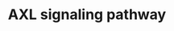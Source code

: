 ---
annotations:
- id: PW:0000495
  parent: signaling pathway
  type: Pathway Ontology
  value: Gas6 - Axl signaling axis
- id: PW:0000003
  parent: signaling pathway
  type: Pathway Ontology
  value: signaling pathway
authors:
- Keshav
- Khanspers
- Rex D A B
- DeSl
- Egonw
description: Axl is a transmembrane protein comes under TAM (Tyro3,Axl and Mertk)
  family of receptor tyrosine kinase (RTK). It is first identified as transforming
  gene, isolated from primary human myeloid leukemia cells. Axl gene is located in
  chromosome 19, at 19q13.1 , which encodes 894 amino acids with molecular weight
  range between 100 and 140kDa. Axl receptor is having extracellular, transmembrane
  and an intracellular domain. Extra cellular domain contains two immunoglobulin like
  (IgL) and fibronectin type-III (FN III) like domain with a single pass transmembrane
  domain. An intracellular protein tyrosine kinase domain contains total six phosphorylation
  sites, among them three phosphorylation sites were found in N-terminal domain such
  as Tyr 779 , Tyr 821 and Tyr 866 and other three sites were found in C-terminal
  domain such as Tyr 698 , Tyr 702 , Tyr 703 which are getting autophosphorlyated
  to accomplish their complete functions of subsequent kinase activity. Axl activation
  is mediated by a ligand growth arrest-specific protein 6 (Gas6). The activation
  of Axl can also occur through ligand independent in response to ROS which mainly
  occurs during oxidative stress and overexpression of Axl. Axl receptor is extensively
  expressed in various tissues such as brain, heart, liver, bone marrow, neurons and
  vascular tissues. The aberrant expression as well as prolonged activation of Axl
  has been reported in various disease conditions such as cancer, chronic immune disorders
  and cardiovascular diseases. The Axl receptor is a class of protein that transfer
  signals from the extracellular matrix into the cytoplasm and results in various
  signaling pathways through its downstream substrates. This regulates various physiological
  processes including cell proliferation, survival, motility, aggregation and anti-inflammation.
  The Axl receptor activation contributes various down signaling pathways including
  PI3K/AKT, MAPK/ERK, JAK/STAT, and PI3K/AKT/mTOR. Axl ligand independent activation
  also induces AKT and MAPK signaling pathways and regulates EMT, which are mainly
  involved in cell proliferation, migration and survival of colorectal cancer. However,
  it has a major concern in biomedical importance, comprehensive detail about Axl
  mediated signaling pathway is still unavailable in the publically available pathway
  resources. Therefore, we systematically developed an integrated pathway map of Axl
  signaling. The pathway map was developed through literature mining from published
  literature data based on manual annotation guidelines adapted from Netpath (curated
  resource of signal transduction pathways in humans). In the present study, PubMed
  search using query terms showed about 1170 articles, which were related to Axl signaling
  pathway until November 2019. These articles were carefully reviewed based on our
  annotation criteria and short listed into 171 articles which had information pertinent
  to Axl mediated signaling.
last-edited: 2021-03-19
organisms:
- Homo sapiens
redirect_from:
- /index.php/Pathway:WP4847
- /instance/WP4847
revision: null
schema-jsonld:
- '@context': https://schema.org/
  '@id': https://wikipathways.github.io/pathways/WP4847.html
  '@type': Dataset
  creator:
    '@type': Organization
    name: WikiPathways
  description: Axl is a transmembrane protein comes under TAM (Tyro3,Axl and Mertk)
    family of receptor tyrosine kinase (RTK). It is first identified as transforming
    gene, isolated from primary human myeloid leukemia cells. Axl gene is located
    in chromosome 19, at 19q13.1 , which encodes 894 amino acids with molecular weight
    range between 100 and 140kDa. Axl receptor is having extracellular, transmembrane
    and an intracellular domain. Extra cellular domain contains two immunoglobulin
    like (IgL) and fibronectin type-III (FN III) like domain with a single pass transmembrane
    domain. An intracellular protein tyrosine kinase domain contains total six phosphorylation
    sites, among them three phosphorylation sites were found in N-terminal domain
    such as Tyr 779 , Tyr 821 and Tyr 866 and other three sites were found in C-terminal
    domain such as Tyr 698 , Tyr 702 , Tyr 703 which are getting autophosphorlyated
    to accomplish their complete functions of subsequent kinase activity. Axl activation
    is mediated by a ligand growth arrest-specific protein 6 (Gas6). The activation
    of Axl can also occur through ligand independent in response to ROS which mainly
    occurs during oxidative stress and overexpression of Axl. Axl receptor is extensively
    expressed in various tissues such as brain, heart, liver, bone marrow, neurons
    and vascular tissues. The aberrant expression as well as prolonged activation
    of Axl has been reported in various disease conditions such as cancer, chronic
    immune disorders and cardiovascular diseases. The Axl receptor is a class of protein
    that transfer signals from the extracellular matrix into the cytoplasm and results
    in various signaling pathways through its downstream substrates. This regulates
    various physiological processes including cell proliferation, survival, motility,
    aggregation and anti-inflammation. The Axl receptor activation contributes various
    down signaling pathways including PI3K/AKT, MAPK/ERK, JAK/STAT, and PI3K/AKT/mTOR.
    Axl ligand independent activation also induces AKT and MAPK signaling pathways
    and regulates EMT, which are mainly involved in cell proliferation, migration
    and survival of colorectal cancer. However, it has a major concern in biomedical
    importance, comprehensive detail about Axl mediated signaling pathway is still
    unavailable in the publically available pathway resources. Therefore, we systematically
    developed an integrated pathway map of Axl signaling. The pathway map was developed
    through literature mining from published literature data based on manual annotation
    guidelines adapted from Netpath (curated resource of signal transduction pathways
    in humans). In the present study, PubMed search using query terms showed about
    1170 articles, which were related to Axl signaling pathway until November 2019.
    These articles were carefully reviewed based on our annotation criteria and short
    listed into 171 articles which had information pertinent to Axl mediated signaling.
  keywords:
  - ''
  - '     Matrix '
  - '  Immune '
  - ' RPS6KA1'
  - (Tregs)
  - ACOX1
  - ACTA1
  - ACTA2
  - ADAM11
  - ADGRE1
  - AHNAK2
  - AKT1
  - AKT3
  - ANGPT2
  - ANXA2
  - ATF2
  - ATG5
  - AXIN2
  - AXL
  - Angiogenesis
  - 'Anti-apoptotic '
  - Apoptosis
  - Autophagy
  - BCL2
  - BCL2L1
  - BECN1
  - BIRC5
  - BMP6
  - BMP7
  - BMP8A
  - BMP8B
  - Bcl-2
  - 'Bone morphogenetic '
  - CALD1
  - CASP1
  - CASP3
  - CAV1
  - CAV2
  - CCL2
  - CCND1
  - 'CCNE1 '
  - CCR2
  - CD274
  - CD36
  - CDH1
  - CDK4
  - CDK6
  - CDKN1A
  - CDKN2A
  - CHEK1
  - CHUK
  - CIP2A
  - COL1A1
  - COL3A1
  - CP
  - CPT1A
  - CTLA4
  - CTNNB1
  - CXCL16
  - CXCR6
  - 'CYR61 '
  - Cell migration
  - Cell survival
  - Cellular senescence
  - Chemokines
  - 'Collagen '
  - Colorectal Cancer
  - DAPK
  - DKK3
  - 'Dormacy '
  - EGFR
  - 'EGFR nuclear translocation '
  - ELMO1
  - EMT
  - FAS
  - FLT1
  - FN1
  - FOXO1
  - FOXP3
  - GAS6
  - GLI1
  - GLI2
  - GLI3
  - 'GSK3B '
  - IL-18
  - IL1B
  - IRS-1
  - Inflammation
  - JUN
  - KDR
  - KRAS
  - LEF1
  - LIGHT
  - LINC00526
  - LTB
  - LYN
  - Liver Inflammation, Steatohepatitis, and Fibrosis
  - Lung adenocarcinomas
  - MAP1LC3B
  - MAP2K1
  - MAP2K2
  - MAPK1
  - MAPK14
  - MAPK3
  - MAPK8
  - MAPK9
  - MCP1
  - MDM2
  - MDM4
  - MERTK
  - MET
  - MITF
  - MKI67
  - MMP2
  - MMP9
  - MSN
  - MTOR
  - MYC
  - 'MYC '
  - NFKBIA
  - NLRP3
  - NRG1
  - NU
  - 'Osteosarcoma '
  - PAK1
  - PARP1
  - PDK1
  - PI3K
  - PM
  - PPARG
  - PRKACA
  - PTK2
  - PTPN11
  - Proliferation
  - RAC
  - RELA
  - RPS6
  - RPS6KB1
  - Regulatory T cells
  - 'S100A10 '
  - SCD
  - SERPINE1
  - SLUG
  - SMAD3
  - SMO
  - SNAI1
  - SNAI2
  - SNAI3
  - SNAIL
  - SOCS1
  - SOCS3
  - SP1
  - SPARC
  - SRC
  - STAT1
  - STAT3
  - 'Signaling '
  - TF
  - TGF4
  - TGFB1
  - TGFB1I1
  - TGFB2
  - TGFBR2
  - TIMP1
  - TMEFF1
  - TMEM132A
  - TNF
  - TNS2
  - TP53
  - TWIST
  - Thrombosis
  - 'Transcription '
  - 'Transcriptional '
  - Transmembrane protein
  - Tumor invasion/migration
  - Tumor progression
  - VAV1
  - VCAM-1
  - VEGFA
  - VIM
  - 'YES'
  - ZEB1
  - cell migration and invasion
  - cellsurvival
  - factors
  - mediators
  - metalloproteases
  - proteins
  - 'regulator '
  - suppression
  license: CC0
  name: AXL signaling pathway
seo: CreativeWork
title: AXL signaling pathway
wpid: WP4847
---